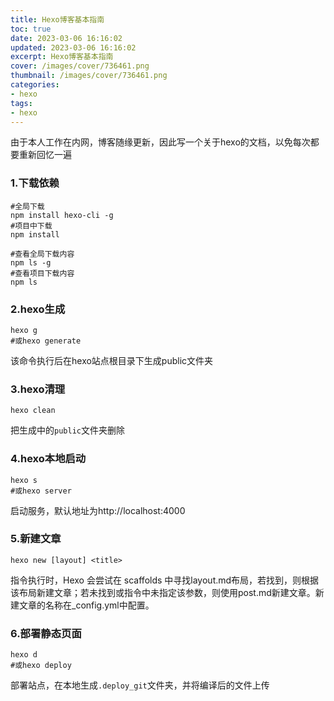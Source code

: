 ```yaml
---
title: Hexo博客基本指南
toc: true
date: 2023-03-06 16:16:02
updated: 2023-03-06 16:16:02
excerpt: Hexo博客基本指南
cover: /images/cover/736461.png
thumbnail: /images/cover/736461.png
categories:
- hexo
tags:
- hexo
---
```


由于本人工作在内网，博客随缘更新，因此写一个关于hexo的文档，以免每次都要重新回忆一遍

### 1.下载依赖

```shell
#全局下载
npm install hexo-cli -g
#项目中下载
npm install
```

```shell
#查看全局下载内容
npm ls -g
#查看项目下载内容
npm ls
```

### 2.hexo生成

```shell
hexo g
#或hexo generate
```

该命令执行后在hexo站点根目录下生成public文件夹

### 3.hexo清理

```shell
hexo clean
```

把生成中的`public`文件夹删除

### 4.hexo本地启动

```shell
hexo s
#或hexo server
```

启动服务，默认地址为http://localhost:4000

### 5.新建文章

```shell
hexo new [layout] <title>
```

指令执行时，Hexo 会尝试在 scaffolds 中寻找layout.md布局，若找到，则根据该布局新建文章；若未找到或指令中未指定该参数，则使用post.md新建文章。新建文章的名称在_config.yml中配置。

### 6.部署静态页面

```shell
hexo d
#或hexo deploy
```

部署站点，在本地生成`.deploy_git`文件夹，并将编译后的文件上传
